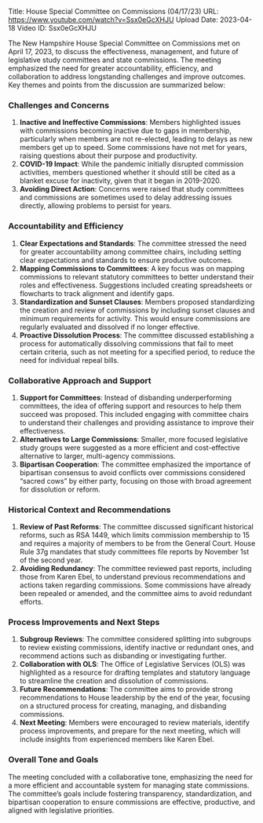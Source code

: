 Title: House Special Committee on Commissions (04/17/23)
URL: https://www.youtube.com/watch?v=Ssx0eGcXHJU
Upload Date: 2023-04-18
Video ID: Ssx0eGcXHJU

The New Hampshire House Special Committee on Commissions met on April 17, 2023, to discuss the effectiveness, management, and future of legislative study committees and state commissions. The meeting emphasized the need for greater accountability, efficiency, and collaboration to address longstanding challenges and improve outcomes. Key themes and points from the discussion are summarized below:

### **Challenges and Concerns**
1. **Inactive and Ineffective Commissions**: Members highlighted issues with commissions becoming inactive due to gaps in membership, particularly when members are not re-elected, leading to delays as new members get up to speed. Some commissions have not met for years, raising questions about their purpose and productivity.
2. **COVID-19 Impact**: While the pandemic initially disrupted commission activities, members questioned whether it should still be cited as a blanket excuse for inactivity, given that it began in 2019-2020.
3. **Avoiding Direct Action**: Concerns were raised that study committees and commissions are sometimes used to delay addressing issues directly, allowing problems to persist for years.

### **Accountability and Efficiency**
1. **Clear Expectations and Standards**: The committee stressed the need for greater accountability among committee chairs, including setting clear expectations and standards to ensure productive outcomes.
2. **Mapping Commissions to Committees**: A key focus was on mapping commissions to relevant statutory committees to better understand their roles and effectiveness. Suggestions included creating spreadsheets or flowcharts to track alignment and identify gaps.
3. **Standardization and Sunset Clauses**: Members proposed standardizing the creation and review of commissions by including sunset clauses and minimum requirements for activity. This would ensure commissions are regularly evaluated and dissolved if no longer effective.
4. **Proactive Dissolution Process**: The committee discussed establishing a process for automatically dissolving commissions that fail to meet certain criteria, such as not meeting for a specified period, to reduce the need for individual repeal bills.

### **Collaborative Approach and Support**
1. **Support for Committees**: Instead of disbanding underperforming committees, the idea of offering support and resources to help them succeed was proposed. This included engaging with committee chairs to understand their challenges and providing assistance to improve their effectiveness.
2. **Alternatives to Large Commissions**: Smaller, more focused legislative study groups were suggested as a more efficient and cost-effective alternative to larger, multi-agency commissions.
3. **Bipartisan Cooperation**: The committee emphasized the importance of bipartisan consensus to avoid conflicts over commissions considered “sacred cows” by either party, focusing on those with broad agreement for dissolution or reform.

### **Historical Context and Recommendations**
1. **Review of Past Reforms**: The committee discussed significant historical reforms, such as RSA 1449, which limits commission membership to 15 and requires a majority of members to be from the General Court. House Rule 37g mandates that study committees file reports by November 1st of the second year.
2. **Avoiding Redundancy**: The committee reviewed past reports, including those from Karen Ebel, to understand previous recommendations and actions taken regarding commissions. Some commissions have already been repealed or amended, and the committee aims to avoid redundant efforts.

### **Process Improvements and Next Steps**
1. **Subgroup Reviews**: The committee considered splitting into subgroups to review existing commissions, identify inactive or redundant ones, and recommend actions such as disbanding or investigating further.
2. **Collaboration with OLS**: The Office of Legislative Services (OLS) was highlighted as a resource for drafting templates and statutory language to streamline the creation and dissolution of commissions.
3. **Future Recommendations**: The committee aims to provide strong recommendations to House leadership by the end of the year, focusing on a structured process for creating, managing, and disbanding commissions.
4. **Next Meeting**: Members were encouraged to review materials, identify process improvements, and prepare for the next meeting, which will include insights from experienced members like Karen Ebel.

### **Overall Tone and Goals**
The meeting concluded with a collaborative tone, emphasizing the need for a more efficient and accountable system for managing state commissions. The committee’s goals include fostering transparency, standardization, and bipartisan cooperation to ensure commissions are effective, productive, and aligned with legislative priorities.